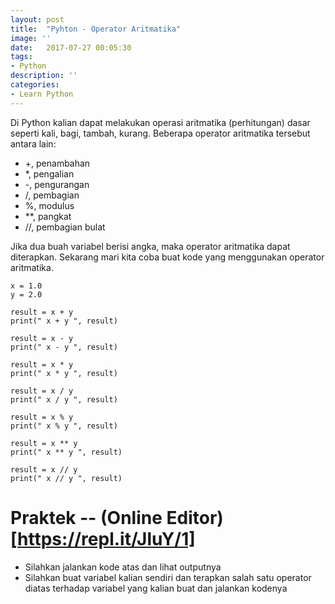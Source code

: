 ```yaml
---
layout: post
title:  "Pyhton - Operator Aritmatika"
image: ''
date:   2017-07-27 00:05:30
tags:
- Python
description: ''
categories:
- Learn Python
---
```


Di Python kalian dapat melakukan operasi aritmatika (perhitungan) dasar seperti kali, bagi, tambah, kurang.
Beberapa operator aritmatika tersebut antara lain:

-    +, penambahan
-    *, pengalian
-    -, pengurangan
-    /, pembagian
-    %, modulus
-    **, pangkat
-    //, pembagian bulat

Jika dua buah variabel berisi angka, maka operator aritmatika dapat diterapkan.
Sekarang mari kita coba buat kode yang menggunakan operator aritmatika.

```
x = 1.0
y = 2.0

result = x + y
print(" x + y ", result)

result = x - y
print(" x - y ", result)

result = x * y
print(" x * y ", result)

result = x / y
print(" x / y ", result)

result = x % y
print(" x % y ", result)

result = x ** y
print(" x ** y ", result)

result = x // y
print(" x // y ", result)
```

# Praktek -- (Online Editor)[https://repl.it/JluY/1]

  + Silahkan jalankan kode atas dan lihat outputnya
  + Silahkan buat variabel kalian sendiri dan terapkan salah satu operator diatas
    terhadap variabel yang kalian buat dan jalankan kodenya

